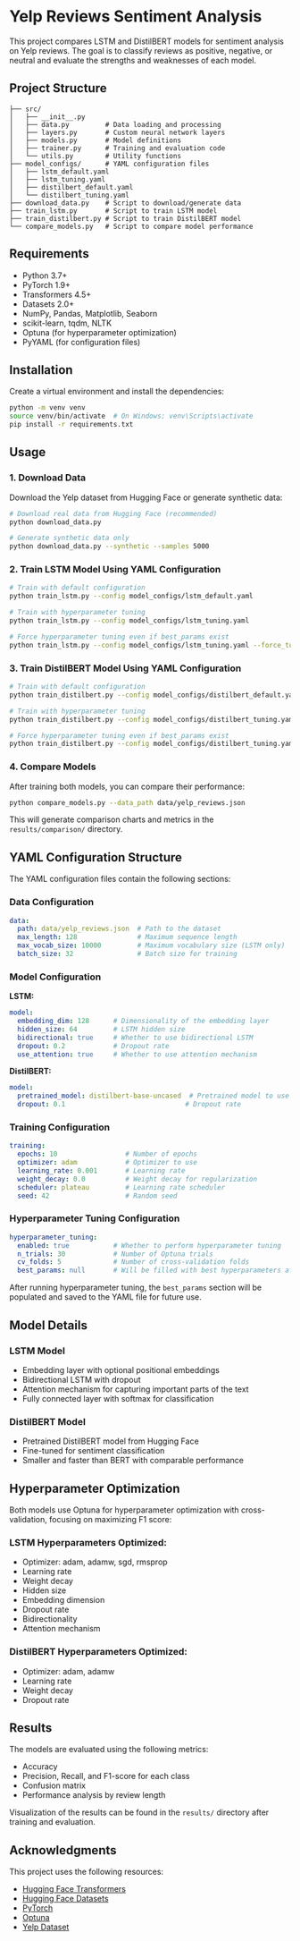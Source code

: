 # Yelp Reviews Sentiment Analysis

This project compares LSTM and DistilBERT models for sentiment analysis on Yelp reviews. The goal is to classify reviews as positive, negative, or neutral and evaluate the strengths and weaknesses of each model.

## Project Structure

```
├── src/
│   ├── __init__.py
│   ├── data.py         # Data loading and processing
│   ├── layers.py       # Custom neural network layers
│   ├── models.py       # Model definitions
│   ├── trainer.py      # Training and evaluation code
│   └── utils.py        # Utility functions
├── model_configs/      # YAML configuration files
│   ├── lstm_default.yaml
│   ├── lstm_tuning.yaml
│   ├── distilbert_default.yaml
│   └── distilbert_tuning.yaml
├── download_data.py    # Script to download/generate data
├── train_lstm.py       # Script to train LSTM model
├── train_distilbert.py # Script to train DistilBERT model
└── compare_models.py   # Script to compare model performance
```

## Requirements

- Python 3.7+
- PyTorch 1.9+
- Transformers 4.5+
- Datasets 2.0+
- NumPy, Pandas, Matplotlib, Seaborn
- scikit-learn, tqdm, NLTK
- Optuna (for hyperparameter optimization)
- PyYAML (for configuration files)

## Installation

Create a virtual environment and install the dependencies:

```bash
python -m venv venv
source venv/bin/activate  # On Windows: venv\Scripts\activate
pip install -r requirements.txt
```

## Usage

### 1. Download Data

Download the Yelp dataset from Hugging Face or generate synthetic data:

```bash
# Download real data from Hugging Face (recommended)
python download_data.py

# Generate synthetic data only
python download_data.py --synthetic --samples 5000
```

### 2. Train LSTM Model Using YAML Configuration

```bash
# Train with default configuration
python train_lstm.py --config model_configs/lstm_default.yaml

# Train with hyperparameter tuning
python train_lstm.py --config model_configs/lstm_tuning.yaml

# Force hyperparameter tuning even if best_params exist
python train_lstm.py --config model_configs/lstm_tuning.yaml --force_tuning
```

### 3. Train DistilBERT Model Using YAML Configuration

```bash
# Train with default configuration
python train_distilbert.py --config model_configs/distilbert_default.yaml

# Train with hyperparameter tuning
python train_distilbert.py --config model_configs/distilbert_tuning.yaml

# Force hyperparameter tuning even if best_params exist
python train_distilbert.py --config model_configs/distilbert_tuning.yaml --force_tuning
```

### 4. Compare Models

After training both models, you can compare their performance:

```bash
python compare_models.py --data_path data/yelp_reviews.json
```

This will generate comparison charts and metrics in the `results/comparison/` directory.

## YAML Configuration Structure

The YAML configuration files contain the following sections:

### Data Configuration
```yaml
data:
  path: data/yelp_reviews.json  # Path to the dataset
  max_length: 128               # Maximum sequence length
  max_vocab_size: 10000         # Maximum vocabulary size (LSTM only)
  batch_size: 32                # Batch size for training
```

### Model Configuration
**LSTM:**
```yaml
model:
  embedding_dim: 128      # Dimensionality of the embedding layer
  hidden_size: 64         # LSTM hidden size
  bidirectional: true     # Whether to use bidirectional LSTM
  dropout: 0.2            # Dropout rate
  use_attention: true     # Whether to use attention mechanism
```

**DistilBERT:**
```yaml
model:
  pretrained_model: distilbert-base-uncased  # Pretrained model to use
  dropout: 0.1                              # Dropout rate
```

### Training Configuration
```yaml
training:
  epochs: 10                 # Number of epochs
  optimizer: adam            # Optimizer to use
  learning_rate: 0.001       # Learning rate
  weight_decay: 0.0          # Weight decay for regularization
  scheduler: plateau         # Learning rate scheduler
  seed: 42                   # Random seed
```

### Hyperparameter Tuning Configuration
```yaml
hyperparameter_tuning:
  enabled: true           # Whether to perform hyperparameter tuning
  n_trials: 30            # Number of Optuna trials
  cv_folds: 5             # Number of cross-validation folds
  best_params: null       # Will be filled with best hyperparameters after tuning
```

After running hyperparameter tuning, the `best_params` section will be populated and saved to the YAML file for future use.

## Model Details

### LSTM Model

- Embedding layer with optional positional embeddings
- Bidirectional LSTM with dropout
- Attention mechanism for capturing important parts of the text
- Fully connected layer with softmax for classification

### DistilBERT Model

- Pretrained DistilBERT model from Hugging Face
- Fine-tuned for sentiment classification
- Smaller and faster than BERT with comparable performance

## Hyperparameter Optimization

Both models use Optuna for hyperparameter optimization with cross-validation, focusing on maximizing F1 score:

### LSTM Hyperparameters Optimized:
- Optimizer: adam, adamw, sgd, rmsprop
- Learning rate
- Weight decay
- Hidden size
- Embedding dimension
- Dropout rate
- Bidirectionality
- Attention mechanism

### DistilBERT Hyperparameters Optimized:
- Optimizer: adam, adamw
- Learning rate
- Weight decay
- Dropout rate

## Results

The models are evaluated using the following metrics:
- Accuracy
- Precision, Recall, and F1-score for each class
- Confusion matrix
- Performance analysis by review length

Visualization of the results can be found in the `results/` directory after training and evaluation.

## Acknowledgments

This project uses the following resources:
- [Hugging Face Transformers](https://huggingface.co/transformers/)
- [Hugging Face Datasets](https://huggingface.co/datasets/)
- [PyTorch](https://pytorch.org/)
- [Optuna](https://optuna.org/)
- [Yelp Dataset](https://huggingface.co/datasets/Yelp/yelp_review_full)